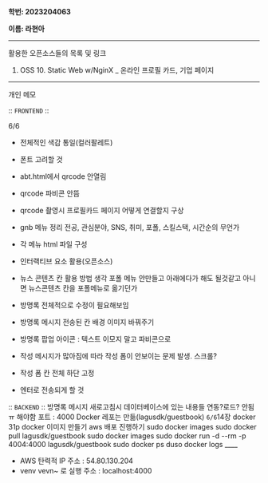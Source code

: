 **학번: 2023204063**

**이름: 라현아**

---

활용한 오픈소스들의 목록 및 링크

1. OSS 10. Static Web w/NginX _ 온라인 프로필 카드, 기업 페이지

---

개인 메모

:: `FRONTEND` ::

6/6 
- 전체적인 색감 통일(컬러팔레트)
- 폰트 고려할 것

- abt.html에서 qrcode 안열림
- qrcode 파비콘 안뜸
- qrcode 촬영시 프로필카드 페이지 어떻게 연결할지 구상

- gnb 메뉴 정리
    전공, 관심분야, SNS, 취미, 포폴, 스킬스택, 시간순의 무언가
- 각 메뉴 html 파일 구성

- 인터랙티브 요소 활용(오픈소스)

- 뉴스 콘텐츠 칸 활용 방법 생각
    포폴 메뉴 안만들고 아래에다가 해도 될것같고 아니면 뉴스콘텐츠 칸을 포폴메뉴로 옮기던가

- 방명록 전체적으로 수정이 필요해보임
- 방명록 메시지 전송된 칸 배경 이미지 바꿔주기
- 방명록 팝업 아이콘 : 텍스트 이모지 말고 파비콘으로
- 작성 메시지가 많아짐에 따라 작성 폼이 안보이는 문제 발생. 스크롤?
- 작성 폼 칸 전체 하단 고정
- 엔터로 전송되게 할 것

:: `BACKEND` ::
방명록 메시지 새로고침시 데이터베이스에 있는 내용들 연동?로드? 안됨ㅠ 해야함
포트 : 4000
Docker 레포는 만듦(lagusdk/guestbook)
    `6/6`14장 docker
        31p docker 이미지 만들기
        aws 배포 진행하기
sudo docker images
sudo docker pull lagusdk/guestbook
sudo docker images
sudo docker run -d --rm  -p 4004:4000 lagusdk/guestbook
sudo docker ps
duso docker logs ____

- AWS 탄력적 IP 주소 : 54.80.130.204
- venv vevn~ 로 실행 주소 : localhost:4000